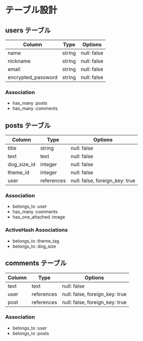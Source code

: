 # テーブル設計

## users テーブル

| Column             | Type   | Options     | 
| ------------------ | ------ | ----------- | 
| name               | string | null: false | 
| nickname           | string | null: false | 
| email              | string | null: false | 
| encrypted_password | string | null: false | 

### Association

- has_many :posts
- has_many :comments


## posts テーブル

| Column       | Type       | Options                        | 
| ------------ | ---------- | ------------------------------ | 
| title        | string     | null: false                    | 
| text         | text       | null: false                    | 
| dog_size_id  | integer    | null: false                    | 
| theme_id     | integer    | null: false                    | 
| user         | references | null: false, foreign_key: true | 

### Association

- belongs_to :user
- has_many :comments
- has_one_attached :image

### ActiveHash Associations

- belongs_to :theme_tag
- belongs_to :dog_size


## comments テーブル

| Column | Type       | Options                        | 
| ------ | ---------- | ------------------------------ | 
| text   | text       | null: false                    | 
| user   | references | null: false, foreign_key: true | 
| post   | references | null: false, foreign_key: true | 

### Association

- belongs_to :user
- belongs_to :posts